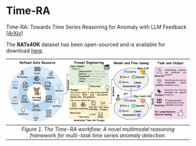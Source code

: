 # Time-RA
Time-RA: Towards Time Series Reasoning for Anomaly with LLM Feedback [[ArXiv](https://arxiv.org/abs/2507.15066)]

The **RATs40K** dataset has been open-sourced and is available for download [here](https://huggingface.co/datasets/Time-RA/RATs40K/tree/main).


|![Figure1](img/Time-RA.png)|
|:--:| 
| *Figure 1. The Time-RA workflow: A novel multimodal reasoning framework for multi-task time series anomaly detection.* |
